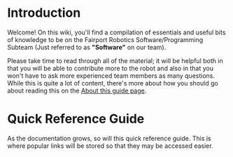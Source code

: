 # Introduction
Welcome! On this wiki, you'll find a compilation of essentials and useful bits of knowledge to be on the Fairport Robotics Software/Programming Subteam (Just referred to as **"Software"** on our team).

Please take time to read through all of the material; it will be helpful both in that you will be able to contribute more to the robot and also in that you won't have to ask more experienced team members as many questions. While this is quite a lot of content, there's more about how you should go about reading this on the [About this guide page](about.md).

# Quick Reference Guide
As the documentation grows, so will this quick reference guide. This is where popular links will be stored so that they may be accessed easier.
